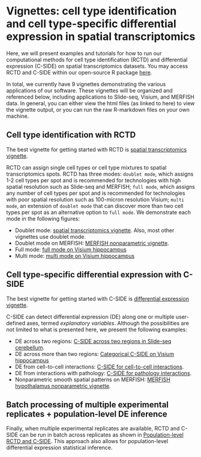 <!-- README.md is generated from README.Rmd. Please edit that file -->

# Vignettes: cell type identification and cell type-specific differential expression in spatial transcriptomics

<!-- badges: start -->
<!-- badges: end -->

Here, we will present examples and tutorials for how to run our
computational methods for cell type identification (RCTD) and
differential expression (C-SIDE) on spatial transcriptomics datasets.
You may access RCTD and C-SIDE within our open-source R package
[here](https://github.com/dmcable/spacexr).

In total, we currently have 9 vignettes demonstrating the various
applications of our software. These vignettes will be organized and
referenced below, including applications to Slide-seq, Visium, and
MERFISH data. In general, you can either view the html files (as linked
to here) to view the vignette output, or you can run the raw R-markdown
files on your own machine.

## Cell type identification with RCTD

The best vignette for getting started with RCTD is [spatial
transcriptomics
vignette](https://raw.githack.com/dmcable/spacexr/master/vignettes/spatial-transcriptomics.html).

RCTD can assign single cell types or cell type mixtures to spatial
transcriptomics spots. RCTD has three modes: `doublet mode`, which
assigns 1-2 cell types per spot and is recommended for technologies with
high spatial resolution such as Slide-seq and MERFISH; `full mode`,
which assigns any number of cell types per spot and is recommended for
technologies with poor spatial resolution such as 100-micron resolution
Visium; `multi mode`, an extension of `doublet mode` that can discover
more than two cell types per spot as an alternative option to
`full mode`. We demonstrate each mode in the following figures:

-   Doublet mode: [spatial transcriptomics
    vignette](https://raw.githack.com/dmcable/spacexr/master/vignettes/spatial-transcriptomics.html).
    Also, most other vignettes use doublet mode.
-   Doublet mode on MERFISH: [MERFISH nonparametric
    vignette](https://raw.githack.com/dmcable/spacexr/master/vignettes/merfish_nonparametric.html).
-   Full mode: [full mode on Visium
    hippocampus](https://raw.githack.com/dmcable/spacexr/master/vignettes/visium_full_regions.html)
-   Multi mode: [multi mode on Visium
    hippocampus](https://raw.githack.com/dmcable/spacexr/master/vignettes/visium_multi.html)

## Cell type-specific differential expression with C-SIDE

The best vignette for getting started with C-SIDE is [differential
expression
vignette](https://raw.githack.com/dmcable/spacexr/master/vignettes/differential-expression.html).

C-SIDE can detect differential expression (DE) along one or multiple
user-defined axes, termed *explanatory variables*. Although the
possibilities are not limited to what is presented here, we present the
following examples:

-   DE across two regions: [C-SIDE across two regions in Slide-seq
    cerebellum](https://raw.githack.com/dmcable/spacexr/master/vignettes/CSIDE_two_regions.html).
-   DE across more than two regions: [Categorical C-SIDE on Visium
    hippocampus](https://raw.githack.com/dmcable/spacexr/master/vignettes/visium_full_regions.html)
-   DE from cell-to-cell interactions: [C-SIDE for cell-to-cell
    interactions](https://raw.githack.com/dmcable/spacexr/master/vignettes/CSIDE_celltocell_interactions.html).
-   DE from interactions with pathology: [C-SIDE for pathology
    interactions](https://raw.githack.com/dmcable/spacexr/master/vignettes/CSIDE_pathology_interactions.html).
-   Nonparametric smooth spatial patterns on MERFISH: [MERFISH
    hypothalamus nonparametric
    vignette](https://raw.githack.com/dmcable/spacexr/master/vignettes/merfish_nonparametric.html).

## Batch processing of multiple experimental replicates + population-level DE inference

Finally, when multiple experimental replicates are available, RCTD and
C-SIDE can be run in batch across replicates as shown in
[Population-level RCTD and
C-SIDE](https://raw.githack.com/dmcable/spacexr/master/vignettes/replicates.html).
This approach also allows for population-level differential expression
statistical inference.
